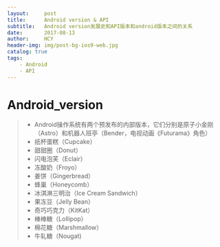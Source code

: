 ```yaml
---
layout:     post
title:      Android version & API
subtitle:   Android version发展史和API版本和android版本之间的关系
date:       2017-08-13
author:     HCY
header-img: img/post-bg-ios9-web.jpg
catalog: true
tags:
    - Android
    - API
---
```

# Android_version
> * Android操作系统有两个预发布的内部版本，它们分别是原子小金刚（Astro）和机器人班亭（Bender，电视动画《Futurama》角色）
> * 纸杯蛋糕（Cupcake）
> * 甜甜圈（Donut）
> * 闪电泡芙（Eclair）
> * 冻酸奶（Froyo）
> * 姜饼（Gingerbread）
> * 蜂巢（Honeycomb）
> * 冰淇淋三明治（Ice Cream Sandwich）
> * 果冻豆（Jelly Bean）
> * 奇巧巧克力（KitKat）
> * 棒棒糖（Lollipop）
> * 棉花糖（Marshmallow）
> * 牛轧糖（Nougat)
